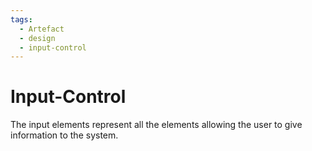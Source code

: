 ```yaml
---
tags:
  - Artefact
  - design
  - input-control
---
```


# Input-Control

The input elements represent all the elements allowing the user to give information to the system.
